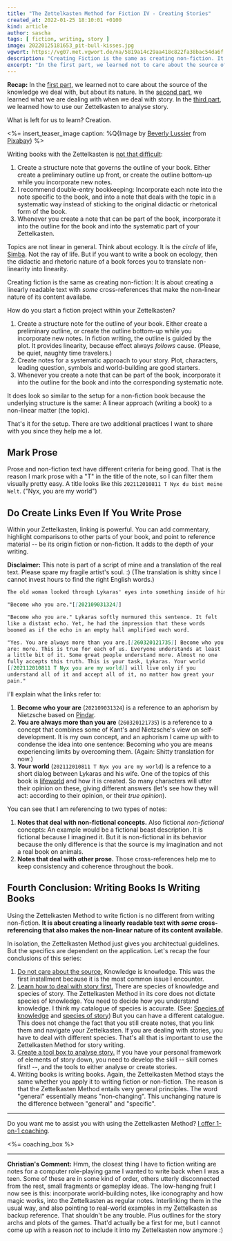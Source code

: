 ```yaml
---
title: "The Zettelkasten Method for Fiction IV - Creating Stories"
created_at: 2022-01-25 18:10:01 +0100
kind: article
author: sascha
tags: [ fiction, writing, story ]
image: 20220125181653_pit-bull-kisses.jpg
vgwort: https://vg07.met.vgwort.de/na/5819a14c29aa418c822fa38bac54da6f
description: "Creating Fiction is the same as creating non-fiction. It is about creating a linearly readable text with *some* cross-referencing."
excerpt: "In the first part, we learned not to care about the source of the knowledge we deal with, but about its nature. In the second part, we learned what we are dealing with when we deal with story. In the third part, we learned how to use our Zettelkasten to analyse story. What is left for us to learn? Creation."
---
```


<!-- Conclusion: Creating Fiction is the same as creating non-fiction. It is about creating a linearly readable text with *some* cross-referencing. -->

**Recap:** In the [first part][part1], we learned not to care about the source of the knowledge we deal with, but about its nature. In the [second part][part2], we learned what we are dealing with when we deal with story. In the [third part][part3], we learned how to use our Zettelkasten to analyse story.

[part1]: https://zettelkasten.de/posts/zettelkasten-fiction-writing-part-1-knowledge/
[part2]: https://zettelkasten.de/posts/zettelkasten-fiction-writing-part-2-elements-of-story/
[part3]: https://zettelkasten.de/posts/zettelkasten-fiction-writing-part-3-tools-analysing-story/

What is left for us to learn? Creation.

<%= insert_teaser_image caption: %Q{Image by <a href="https://pixabay.com/users/rescuewarrior-2251306/?utm_source=link-attribution&amp;utm_medium=referral&amp;utm_campaign=image&amp;utm_content=2047469">Beverly Lussier</a> from <a href="https://pixabay.com/?utm_source=link-attribution&amp;utm_medium=referral&amp;utm_campaign=image&amp;utm_content=2047469">Pixabay</a>} %>

Writing books with the Zettelkasten is [not that difficult](https://zettelkasten.de/posts/write-book-without-even-trying-so-hard/):

1. Create a structure note that governs the outline of your book. Either create a preliminary outline up front, or create the outline bottom-up while you incorporate new notes.
2. I recommend double-entry bookkeeping: Incorporate each note into the note specific to the book, and into a note that deals with the topic in a systematic way instead of sticking to the original didactic or rhetorical form of the book.
3. Whenever you create a note that can be part of the book, incorporate it into the outline for the book and into the systematic part of your Zettelkasten.

Topics are not linear in general. Think about ecology. It is the *circle* of life, [Simba](https://en.wikipedia.org/wiki/Circle_of_Life). Not the ray of life. But if you want to write a book on ecology, then the didactic and rhetoric nature of a book forces you to translate non-linearity into linearity.

Creating fiction is the same as creating non-fiction: It is about creating a linearly readable text with *some* cross-references that make the non-linear nature of its content availabe.

How do you start a fiction project within your Zettelkasten?

1. Create a structure note for the outline of your book. Either create a preliminary outline, or create the outline bottom-up while you incorporate new notes. In fiction writing, the outline is guided by the plot. It provides linearity, because effect always *follows* cause. (Please, be quiet, naughty time travelers.)
2. Create notes for a systematic approach to your story. Plot, characters, leading question, symbols and world-building are good starters.
3. Whenever you create a note that can be part of the book, incorporate it into the outline for the book and into the corresponding systematic note.

It does look so similar to the setup for a non-fiction book because the underlying structure is the same: A linear approach (writing a book) to a non-linear matter (the topic).

That's it for the setup. There are two additional practices I want to share with you since they help me a lot.

## Mark Prose

Prose and non-fiction text have different criteria for being good. That is the reason I mark prose with a "T" in the title of the note, so I can filter them visually pretty easy. A title looks like this `202112010811 T Nyx du bist meine Welt`. ("Nyx, you are my world")

## Do Create Links Even If You Write Prose

Within your Zettelkasten, linking is powerful. You can add commentary, highlight comparisons to other parts of your book, and point to reference material -- be its origin fiction or non-fiction. It adds to the depth of your writing.

**Disclaimer:** This note is part of a script of mine and a translation of the real text. Please spare my fragile artist's soul. :) (The translation is shitty since I cannot invest hours to find the right English words.)

```markdown
The old woman looked through Lykaras' eyes into something inside of him:

"Become who you are."[[202109031324]]

"Become who you are." Lykaras softly murmured this sentence. It felt
like a distant echo. Yet, he had the impression that these words
boomed as if the echo in an empty hall amplified each word.

"Yes. You are always more than you are.[[260320121735]] Become who you
are: more. This is true for each of us. Everyone understands at least
a little bit of it. Some great people understand more. Almost no one
fully accepts this truth. This is your task, Lykaras. Your world
[[202112010811 T Nyx you are my world]] will live only if you
understand all of it and accept all of it, no matter how great your
pain."
```

I'll explain what the links refer to:

1. **Become who your are** (`202109031324`) is a reference to an aphorism by Nietzsche based on [Pindar](https://de.wikipedia.org/wiki/Pindar).
2. **You are always more than you are** (`260320121735`) is a reference to a concept that combines some of Kant's and Nietzsche's view on self-development. It is my own concept, and an aphorism I came up with to condense the idea into one sentence: Becoming who you are means experiencing limits by overcoming them. (Again: Shitty translation for now.)
3. **Your world** (`202112010811 T Nyx you are my world`) is a refence to a short dialog between Lykaras and his wife. One of the topics of this book is [lifeworld](https://en.wikipedia.org/wiki/Lifeworld) and how it is created. So many characters will utter their opinion on these, giving different answers (let's see how they will act: according to their opinion, or their *true opinion*).

You can see that I am referencing to two types of notes:

1. **Notes that deal with non-fictional concepts.** Also fictional *non-fictional* concepts: An example would be a fictional beast description. It is fictional because I imagined it. But it is non-fictional in its behavior because the only difference is that the source is my imagination and not a real book on animals.
2. **Notes that deal with other prose.** Those cross-references help me to keep consistency and coherence throughout the book.

## Fourth Conclusion: Writing Books Is Writing Books

Using the Zettelkasten Method to write fiction is no different from writing non-fiction. **It is about creating a linearly readable text with *some* cross-referencing that also makes the non-linear nature of its content available.**

In isolation, the Zettelkasten Method just gives you architectual guidelines. But the specifics are dependent on the application. Let's recap the four conclusions of this series:

1. [Do not care about the source.][part1] Knowledge is knowledge. This was the first installment because it is the most common issue I encounter.
2. [Learn how to deal with story first.][part2] There are species of knowledge and species of story. The Zettelkasten Method in its core does not dictate species of knowledge. You need to decide how you understand knowledge. I think my catalogue of species is accurate. (See: [Species of knowledge](https://zettelkasten.de/posts/reading-is-searching/) and [species of story][part2]) But you can have a different catalogue. This does not change the fact that you still create notes, that you link them and navigate your Zettelkasten. If you are dealing with stories, you have to deal with different species. That's all that is important to use the Zettelkasten Method for story writing.
3. [Create a tool box to analyse story.][part3] If you have your personal framework of elements of story down, you need to develop the skill -- skill comes first! --, and the tools to either analyse or create stories.
4. Writing books is writing books. Again, the Zettelkasten Method stays the same whether you apply it to writing fiction or non-fiction. The reason is that the Zettelkasten Method entails very general principles. The word "general" essentially means "non-changing". This unchanging nature is the difference between "general" and "specific".

----

Do you want me to assist you with using the Zettelkasten Method? [I offer 1-on-1 coaching](https://zettelkasten.de/coaching/).

<%= coaching_box %>

----

**Christian's Comment:** Hmm, the closest thing I have to fiction writing are notes for a computer role-playing game I wanted to write back when I was a teen. Some of these are in some kind of order, others utterly disconnected from the rest, small fragments or gameplay ideas. The low-hanging fruit I now see is this: incorporate world-building notes, like iconography and how magic works, into the Zettelkasten as regular notes. Interlinking them in the usual way, and also pointing to real-world examples in my Zettelkasten as backup reference. That shouldn't be any trouble. Plus outlines for the story archs and plots of the games. That'd actually be a first for me, but I cannot come up with a reason _not_ to include it into my Zettelkasten now anymore :)
